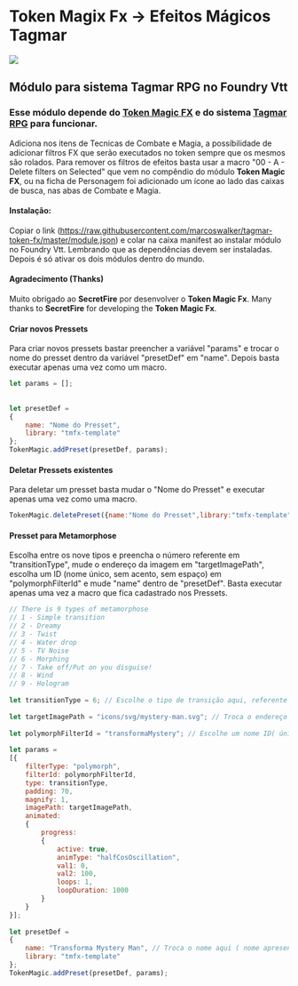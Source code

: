 # Token Magix Fx -> Efeitos Mágicos Tagmar
![](page/token-magic.gif)
## Módulo para sistema Tagmar RPG no Foundry Vtt
### Esse módulo depende do [Token Magic FX](https://foundryvtt.com/packages/tokenmagic) e do sistema [Tagmar RPG](https://foundryvtt.com/packages/tagmar) para funcionar.
Adiciona nos itens de Tecnicas de Combate e Magia, a possíbilidade de adicionar filtros FX que serão executados no token sempre que os mesmos são rolados. Para remover os filtros de efeitos basta usar a macro "00 - A - Delete filters on Selected" que vem no compêndio do módulo **Token Magic FX**, ou na ficha de Personagem foi adicionado um ícone ao lado das caixas de busca, nas abas de Combate e Magia.

#### Instalação:
Copiar o link (https://raw.githubusercontent.com/marcoswalker/tagmar-token-fx/master/module.json) e colar na caixa manifest ao instalar módulo no Foundry Vtt. Lembrando que as dependências devem ser instaladas. Depois é só ativar os dois módulos dentro do mundo.

#### Agradecimento (Thanks)
Muito obrigado ao **SecretFire** por desenvolver o **Token Magic Fx**.
Many thanks to **SecretFire** for developing the **Token Magic Fx**.

#### Criar novos Pressets
Para criar novos pressets bastar preencher a variável "params" e trocar o nome do presset dentro da variável "presetDef" em "name". Depois basta executar apenas uma vez como um macro.
~~~javascript
let params = [];
 
 
let presetDef =
{
    name: "Nome do Presset",
    library: "tmfx-template"
};
TokenMagic.addPreset(presetDef, params);
~~~


#### Deletar Pressets existentes
Para deletar um presset basta mudar o "Nome do Presset" e executar apenas uma vez como uma macro.
~~~javascript
TokenMagic.deletePreset({name:"Nome do Presset",library:"tmfx-template"});
~~~

#### Presset para Metamorphose
Escolha entre os nove tipos e preencha o número referente em "transitionType", mude o endereço da imagem em "targetImagePath", escolha um ID (nome único, sem acento, sem espaço) em "polymorphFilterId" e mude "name" dentro de "presetDef". Basta executar apenas uma vez a macro que fica cadastrado nos Pressets.
~~~javascript
// There is 9 types of metamorphose
// 1 - Simple transition
// 2 - Dreamy
// 3 - Twist
// 4 - Water drop
// 5 - TV Noise
// 6 - Morphing
// 7 - Take off/Put on you disguise!
// 8 - Wind
// 9 - Hologram
 
let transitionType = 6; // Escolhe o tipo de transição aqui, referente aos números de cima
 
let targetImagePath = "icons/svg/mystery-man.svg"; // Troca o endereço da imagem aqui.
 
let polymorphFilterId = "transformaMystery"; // Escolhe um nome ID( único, sem espaços, sem acentos )
 
let params =
[{
    filterType: "polymorph",
    filterId: polymorphFilterId,
    type: transitionType,
    padding: 70,
    magnify: 1,
    imagePath: targetImagePath,
    animated:
    {
        progress:
        {
            active: true,
            animType: "halfCosOscillation",
            val1: 0,
            val2: 100,
            loops: 1,
            loopDuration: 1000
        }
    }
}];
 
let presetDef =
{
    name: "Transforma Mystery Man", // Troca o nome aqui ( nome apresentável )
    library: "tmfx-template"
};
TokenMagic.addPreset(presetDef, params);
~~~